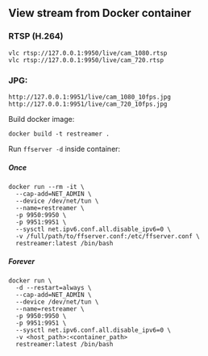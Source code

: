 ## View stream from Docker container
### RTSP (H.264)
`vlc rtsp://127.0.0.1:9950/live/cam_1080.rtsp`
<br>
`vlc rtsp://127.0.0.1:9950/live/cam_720.rtsp`
 
### JPG:
`http://127.0.0.1:9951/live/cam_1080_10fps.jpg`
<br>
`http://127.0.0.1:9951/live/cam_720_10fps.jpg`

Build docker image:
```
docker build -t restreamer .
```

Run `ffserver -d` inside container:
##### Once
```
docker run --rm -it \
  --cap-add=NET_ADMIN \
  --device /dev/net/tun \
  --name=restreamer \
  -p 9950:9950 \
  -p 9951:9951 \
  --sysctl net.ipv6.conf.all.disable_ipv6=0 \
  -v /full/path/to/ffserver.conf:/etc/ffserver.conf \
  restreamer:latest /bin/bash
```
##### Forever
```
docker run \
  -d --restart=always \
  --cap-add=NET_ADMIN \
  --device /dev/net/tun \
  --name=restreamer \
  -p 9950:9950 \
  -p 9951:9951 \
  --sysctl net.ipv6.conf.all.disable_ipv6=0 \
  -v <host_path>:<container_path> 
  restreamer:latest /bin/bash
```

